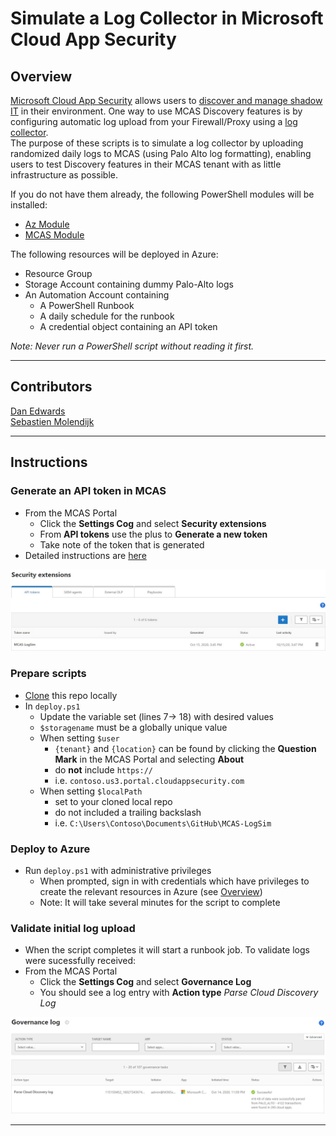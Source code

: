 # Simulate a Log Collector in Microsoft Cloud App Security

## Overview
[Microsoft Cloud App Security](https://www.microsoft.com/en-us/microsoft-365/enterprise-mobility-security/cloud-app-security) allows users to [discover and manage shadow IT](https://docs.microsoft.com/en-us/cloud-app-security/tutorial-shadow-it) in their environment.  One way to use MCAS Discovery features is by configuring automatic log upload from your Firewall/Proxy using a [log collector](https://docs.microsoft.com/en-us/cloud-app-security/discovery-docker).  
The purpose of these scripts is to simulate a log collector by uploading randomized daily logs to MCAS (using Palo Alto log formatting), enabling users to test Discovery features in their MCAS tenant with as little infrastructure as possible.

If you do not have them already, the following PowerShell modules will be installed:
* [Az Module](https://docs.microsoft.com/en-us/powershell/azure/new-azureps-module-az?view=azps-4.8.0)
* [MCAS Module](https://github.com/Microsoft/MCAS)

The following resources will be deployed in Azure:
* Resource Group
* Storage Account containing dummy Palo-Alto logs
* An Automation Account containing
    * A PowerShell Runbook
    * A daily schedule for the runbook
    * A credential object containing an API token

*Note: Never run a PowerShell script without reading it first.*

---  

## Contributors
[Dan Edwards](https://github.com/dan-edwards/)  
[Sebastien Molendijk](https://github.com/Sebmolendijk/)

---  

## Instructions
### Generate an API token in MCAS
* From the MCAS Portal
    * Click the **Settings Cog** and select **Security extensions**
    * From **API tokens** use the plus to **Generate a new token**
    * Take note of the token that is generated
* Detailed instructions are [here](https://docs.microsoft.com/en-us/cloud-app-security/api-authentication)

![](images/api.PNG?raw=true)

### Prepare scripts
* [Clone](https://docs.github.com/en/free-pro-team@latest/desktop/contributing-and-collaborating-using-github-desktop/cloning-a-repository-from-github-to-github-desktop) this repo locally
* In `deploy.ps1`
    * Update the variable set (lines 7-> 18) with desired values
    * `$storagename` must be a globally unique value
    * When setting `$user` 
        * `{tenant}` and `{location}` can be found by clicking the **Question Mark** in the MCAS Portal and selecting **About**
        * do **not** include `https://`
        * i.e. `contoso.us3.portal.cloudappsecurity.com`
    * When setting `$localPath` 
        * set to your cloned local repo
        * do not included a trailing backslash
        * i.e. `C:\Users\Contoso\Documents\GitHub\MCAS-LogSim`

### Deploy to Azure
* Run `deploy.ps1` with administrative privileges
    * When prompted, sign in with credentials which have privileges to create the relevant resources in Azure (see [Overview](#Overview))
    * Note: It will take several minutes for the script to complete

### Validate initial log upload
* When the script completes it will start a runbook job. To validate logs were sucessfully received:
* From the MCAS Portal
    * Click the **Settings Cog** and select **Governance Log**
    * You should see a log entry with **Action type** *Parse Cloud Discovery Log*

![](images/governance-log.PNG?raw=true) 

---  